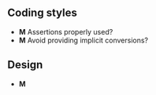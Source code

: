 ## Coding styles

  * __M__ Assertions properly used?
  * __M__ Avoid providing implicit conversions?
  
## Design

  * __M__ 
